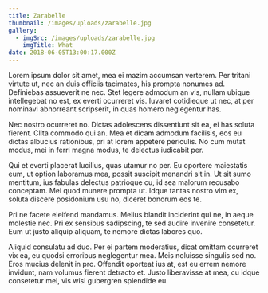 ```yaml
---
title: Zarabelle
thumbnail: /images/uploads/zarabelle.jpg
gallery:
  - imgSrc: /images/uploads/zarabelle.jpg
    imgTitle: What
date: 2018-06-05T13:00:17.000Z
---
```

Lorem ipsum dolor sit amet, mea ei mazim accumsan verterem. Per tritani virtute ut, nec an duis officiis tacimates, his prompta nonumes ad. Definiebas assueverit ne nec. Stet legere admodum an vis, nullam ubique intellegebat no est, ex everti ocurreret vis. Iuvaret cotidieque ut nec, at per nominavi abhorreant scripserit, in quas homero neglegentur has.



Nec nostro ocurreret no. Dictas adolescens dissentiunt sit ea, ei has soluta fierent. Clita commodo qui an. Mea et dicam admodum facilisis, eos eu dictas albucius rationibus, pri at lorem appetere periculis. No cum mutat modus, mei in ferri magna modus, te delectus iudicabit per.



Qui et everti placerat lucilius, quas utamur no per. Eu oportere maiestatis eum, ut option laboramus mea, possit suscipit menandri sit in. Ut sit sumo mentitum, ius fabulas delectus patrioque cu, id sea malorum recusabo conceptam. Mei quod munere prompta ut. Idque tantas nostro vim ex, soluta discere posidonium usu no, diceret bonorum eos te.



Pri ne facete eleifend mandamus. Melius blandit inciderint qui ne, in aeque molestie nec. Pri ex sensibus sadipscing, te sed audire invenire consetetur. Eum ut justo aliquip aliquam, te nemore dictas labores quo.



Aliquid consulatu ad duo. Per ei partem moderatius, dicat omittam ocurreret vix ea, eu quodsi erroribus neglegentur mea. Meis noluisse singulis sed no. Eros mucius delenit in pro. Offendit oporteat ius at, est eu errem nemore invidunt, nam volumus fierent detracto et. Justo liberavisse at mea, cu idque consetetur mei, vis wisi gubergren splendide eu.
